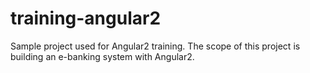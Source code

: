 # training-angular2
Sample project used for Angular2 training. The scope of this project is building an e-banking system with Angular2.
